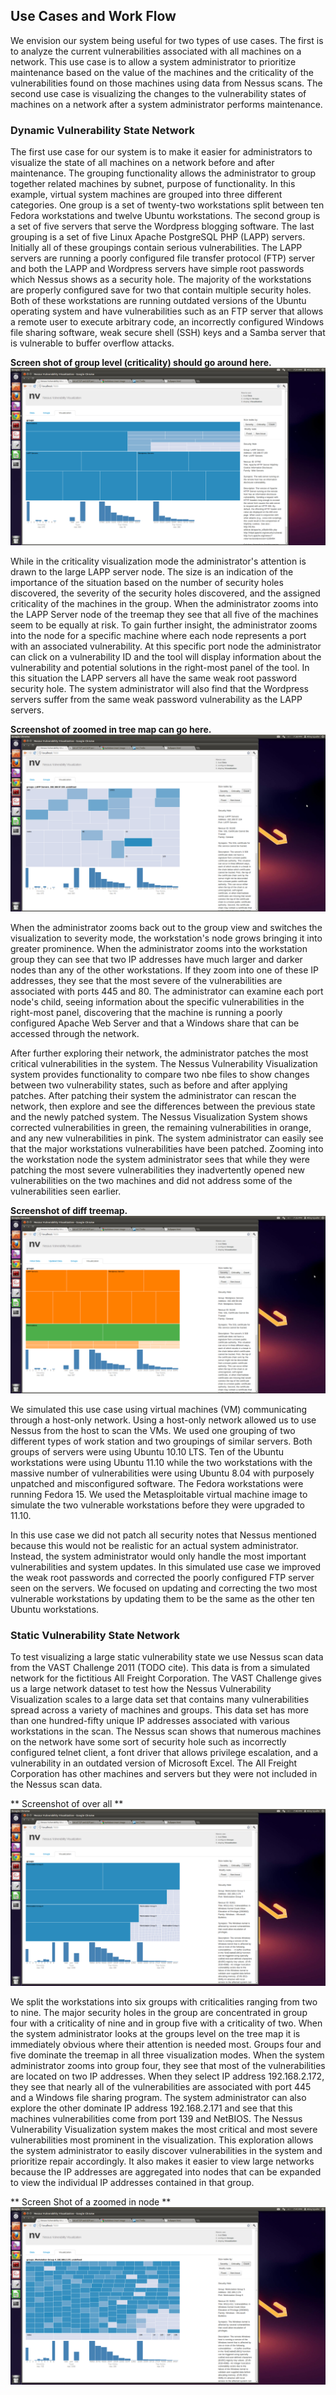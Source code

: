 ## Use Cases and Work Flow

We envision our system being useful for two types of use cases. The first is to
analyze the current vulnerabilities associated with all machines on a network.
This use case is to allow a system administrator to prioritize maintenance based
on the value of the machines and the criticality of the vulnerabilities found on
those machines using data from Nessus scans. The second use case is visualizing 
the changes to the vulnerability states of machines on a network after a system
administrator performs maintenance.


### Dynamic Vulnerability State Network

The first use case for our system is to make it easier for administrators to
visualize the state of all machines on a network before and after maintenance. 
The grouping functionality allows
the administrator to group together related machines by subnet, purpose of
functionality. In this example, virtual system machines are grouped into three
different categories. One group is a set of twenty-two workstations split
between ten Fedora workstations and twelve Ubuntu workstations. The second group is
a set of five servers that serve the Wordpress blogging software.  The last
grouping is a set of five Linux Apache PostgreSQL PHP (LAPP) servers.
Initially all of these groupings contain serious vulnerabilities.
The LAPP servers are running a poorly configured file transfer protocol (FTP) server
and both the LAPP and Wordpress servers have simple root passwords
which Nessus shows as a security hole. The majority of the workstations are properly configured
save for two that contain multiple security holes. Both of these workstations are
running outdated versions of the Ubuntu operating system and have
vulnerabilities such as an FTP server that allows a remote user to execute
arbitrary code, an incorrectly configured Windows file sharing software, weak secure shell
(SSH) keys and a Samba server that is vulnerable to buffer overflow attacks.

**Screen shot of group level (criticality) should go around here.**
![Alt Text](screenshots/final/SimGroupSingle.png)

While in the criticality visualization mode the administrator's attention is
drawn to the large LAPP server node. The size is an indication of the
importance of the situation based on the number of security holes discovered,
the severity of the security holes discovered, and the assigned criticality of
the machines in the group. When the administrator zooms into the LAPP Server
node of the treemap they see that all five of the machines seem to be equally
at risk. To gain further insight, the administrator zooms into the node for a
specific machine where each node represents a port with an associated
vulnerability. At this specific port node the administrator can click on a
vulnerability ID and the tool will display information about the vulnerability
and potential solutions in the right-most panel of the tool. In this situation the LAPP servers all have the same
weak root password security hole. The system administrator will also find that
the Wordpress servers suffer from the same weak password vulnerability as the
LAPP servers.

**Screenshot of zoomed in tree map can go here.**
![Alt Text](screenshots/final/LAPPServerSimPort.png)

When the administrator zooms back out to the
group view and switches the visualization to severity mode, the workstation's
node grows bringing it into greater prominence. When the administrator
zooms into the workstation group they can see that two IP addresses have much
larger and darker nodes than any of the other workstations. If they zoom into
one of these IP addresses, they see that the most severe of the vulnerabilities
are associated with ports 445 and 80. The administrator can examine each port
node's child, seeing information about the specific vulnerabilities in the right-most
panel, discovering that the machine is running a poorly configured Apache
Web Server and that a Windows share that can be accessed through the network.

After further exploring their network, the administrator patches the most critical
vulnerabilities in the system. The Nessus Vulnerability Visualization system
provides functionality to compare two nbe files to show changes between two
vulnerability states, such as before and after applying patches. After patching
their system the administrator can rescan the network, then explore and see the
differences between the previous state and the newly patched system.
The Nessus Visualization System shows corrected
vulnerabilities in green, the remaining vulnerabilities in orange, and any new
vulnerabilities in pink. The system administrator can easily see that the
major workstations vulnerabilities have been patched. Zooming into the
workstation node the system administrator sees that while they were patching the most
severe vulnerabilities they inadvertently opened new vulnerabilities on the two
machines and did not address some of the vulnerabilities seen earlier.

**Screenshot of diff treemap.**
![Alt Text](screenshots/final/SimDiffGroup.png)

We simulated this use case using virtual machines (VM) communicating through a host-only
network. Using a host-only network allowed us to use Nessus from the host
to scan the VMs. We used one grouping of two different types of work station
and two groupings of similar servers. Both groups of servers were using Ubuntu 10.10 LTS.
Ten of the Ubuntu workstations were using Ubuntu 11.10 while the two workstations
with the massive number of vulnerabilities were using Ubuntu 8.04 with
purposely unpatched and misconfigured software.
The Fedora workstations were running Fedora 15.  We used the Metasploitable
virtual machine image to simulate the two vulnerable workstations before they
were upgraded to 11.10.

In this use case we did not patch all security notes that Nessus mentioned
because this would not be realistic for an actual system administrator. Instead,
the system administrator would only handle the most important vulnerabilities and
system updates. In this simulated use case we improved the weak root passwords
and corrected the poorly configured FTP server seen on the servers. We focused on updating
and correcting the two most vulnerable workstations by updating them to be the
same as the other ten Ubuntu workstations.

### Static Vulnerability State Network

To test visualizing a large static vulnerability state we use Nessus scan data from
the VAST Challenge 2011 (TODO cite). This data is from a simulated network for the
fictitious All Freight Corporation. The VAST Challenge gives us a large network
dataset to test how the Nessus Vulnerability Visualization scales to a large
data set that contains many vulnerabilities spread across a variety of machines and
groups. This data set has more than one
hundred-fifty unique IP addresses associated with various workstations in the
scan. The Nessus scan shows that numerous
machines on the network have some sort of security hole such as incorrectly
configured telnet client, a font driver that allows privilege escalation, and a
vulnerability in an outdated version of Microsoft Excel. The All Freight
Corporation has other machines and servers but they were not included in the
Nessus scan data.

** Screenshot of over all **
![Alt Text](screenshots/final/VastGroup.png)

We split the workstations into six groups with criticalities ranging from two to
nine.  The major security holes in the group are concentrated in group four with a
criticality of nine and in group five with a criticality of two.  When the
system administrator looks at the groups level on the tree map it is immediately
obvious where their attention is needed most. Groups four and five dominate the
treemap in all three visualization modes. When the system administrator zooms
into group four, they see that most of the vulnerabilities are located on two IP
addresses. When they select IP address 192.168.2.172, they see that nearly all of
the vulnerabilities are associated with port 445 and a Windows file sharing
program. The system administrator can also explore the other dominate IP address 192.168.2.171 and
see that this machines vulnerabilities come from port 139 and NetBIOS. The
Nessus Vulnerability Visualization system makes the most critical and most
severe vulnerabilities most prominent in the visualization. This
exploration allows the system administrator to easily discover vulnerabilities
in the system and prioritize repair accordingly. It also makes it easier to view large
networks because the IP addresses are aggregated into nodes that can be expanded to view
the individual IP addresses contained in that group.


** Screen Shot of a zoomed in node **
![Alt Text](screenshots/final/VASTWorkstationPort.png)

